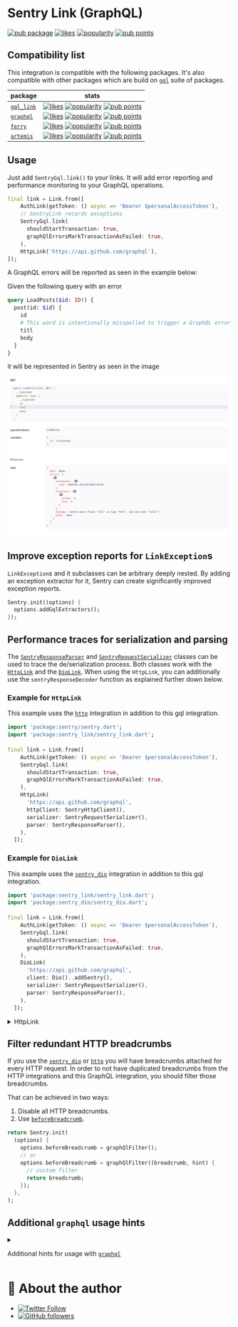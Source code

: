 # Sentry Link (GraphQL)

[![pub package](https://img.shields.io/pub/v/sentry_link.svg)](https://pub.dev/packages/sentry_link) [![likes](https://img.shields.io/pub/likes/sentry_link)](https://pub.dev/packages/sentry_link/score) [![popularity](https://img.shields.io/pub/popularity/sentry_link)](https://pub.dev/packages/sentry_link/score) [![pub points](https://img.shields.io/pub/points/sentry_link)](https://pub.dev/packages/sentry_link/score)

## Compatibility list

This integration is compatible with the following packages. It's also compatible with other packages which are build on [`gql`](https://pub.dev/publishers/gql-dart.dev/packages) suite of packages.

| package | stats |
|---------|-------|
| [`gql_link`](https://pub.dev/packages/gql_link) | <a href="https://pub.dev/packages/graphql/score"><img src="https://img.shields.io/pub/likes/gql_link" alt="likes"></a> <a href="https://pub.dev/packages/gql_link/score"><img src="https://img.shields.io/pub/popularity/gql_link" alt="popularity"></a> <a href="https://pub.dev/packages/gql_link/score"><img src="https://img.shields.io/pub/points/gql_link" alt="pub points"></a> |
| [`graphql`](https://pub.dev/packages/graphql) | <a href="https://pub.dev/packages/graphql/score"><img src="https://img.shields.io/pub/likes/graphql" alt="likes"></a> <a href="https://pub.dev/packages/graphql/score"><img src="https://img.shields.io/pub/popularity/graphql" alt="popularity"></a> <a href="https://pub.dev/packages/graphql/score"><img src="https://img.shields.io/pub/points/graphql" alt="pub points"></a> |
| [`ferry`](https://pub.dev/packages/ferry) | <a href="https://pub.dev/packages/ferry/score"><img src="https://img.shields.io/pub/likes/ferry" alt="likes"></a> <a href="https://pub.dev/packages/ferry/score"><img src="https://img.shields.io/pub/popularity/ferry" alt="popularity"></a> <a href="https://pub.dev/packages/ferry/score"><img src="https://img.shields.io/pub/points/ferry" alt="pub points"></a> |
| [`artemis`](https://pub.dev/packages/artemis) | <a href="https://pub.dev/packages/artemis/score"><img src="https://img.shields.io/pub/likes/artemis" alt="likes"></a> <a href="https://pub.dev/packages/artemis/score"><img src="https://img.shields.io/pub/popularity/artemis" alt="popularity"></a> <a href="https://pub.dev/packages/artemis/score"><img src="https://img.shields.io/pub/points/artemis" alt="pub points"></a> |

## Usage

Just add `SentryGql.link()` to your links.
It will add error reporting and performance monitoring to your GraphQL operations.

```dart
final link = Link.from([
    AuthLink(getToken: () async => 'Bearer $personalAccessToken'),
    // SentryLink records exceptions
    SentryGql.link(
      shouldStartTransaction: true,
      graphQlErrorsMarkTransactionAsFailed: true,
    ),
    HttpLink('https://api.github.com/graphql'),
]);
```

A GraphQL errors will be reported as seen in the example below: 

Given the following query with an error

```graphql
query LoadPosts($id: ID!) {
  post(id: $id) {
    id
    # This word is intentionally misspelled to trigger a GraphQL error
    titl
    body
  }
}
```

it will be represented in Sentry as seen in the image

<img src="https://raw.githubusercontent.com/ueman/sentry-dart-tools/main/sentry_link/screenshot.png" />

## Improve exception reports for `LinkException`s

`LinkException`s and it subclasses can be arbitrary deeply nested. By adding an exception extractor for it, Sentry can create significantly improved exception reports.

```dart
Sentry.init((options) {
  options.addGqlExtractors();
});
```

## Performance traces for serialization and parsing

The [`SentryResponseParser`](https://pub.dev/documentation/sentry_link/latest/sentry_link/SentryResponseParser-class.html) and [`SentryRequestSerializer`](https://pub.dev/documentation/sentry_link/latest/sentry_link/SentryRequestSerializer-class.html) classes can be used to trace the de/serialization process. 
Both classes work with the [`HttpLink`](https://pub.dev/packages/gql_http_link) and the [`DioLink`](https://pub.dev/packages/gql_dio_link). 
When using the `HttpLink`, you can additionally use the `sentryResponseDecoder` function as explained further down below.

### Example for `HttpLink`

This example uses the [`http`](https://docs.sentry.io/platforms/dart/configuration/integrations/http-integration/#performance-monitoring-for-http-requests) integration in addition to this gql integration.

```dart
import 'package:sentry/sentry.dart';
import 'package:sentry_link/sentry_link.dart';

final link = Link.from([
    AuthLink(getToken: () async => 'Bearer $personalAccessToken'),
    SentryGql.link(
      shouldStartTransaction: true,
      graphQlErrorsMarkTransactionAsFailed: true,
    ),
    HttpLink(
      'https://api.github.com/graphql',
      httpClient: SentryHttpClient(),
      serializer: SentryRequestSerializer(),
      parser: SentryResponseParser(),
    ),
  ]);
```

### Example for `DioLink`

This example uses the [`sentry_dio`](https://pub.dev/packages/sentry_dio) integration in addition  to this gql integration.

```dart
import 'package:sentry_link/sentry_link.dart';
import 'package:sentry_dio/sentry_dio.dart';

final link = Link.from([
    AuthLink(getToken: () async => 'Bearer $personalAccessToken'),
    SentryGql.link(
      shouldStartTransaction: true,
      graphQlErrorsMarkTransactionAsFailed: true,
    ),
    DioLink(
      'https://api.github.com/graphql',
      client: Dio()..addSentry(),
      serializer: SentryRequestSerializer(),
      parser: SentryResponseParser(),
    ),
  ]);
```

<details>
  <summary>HttpLink</summary>

## Bonus `HttpLink` tracing

```dart
import 'dart:async';
import 'dart:convert';

import 'package:sentry/sentry.dart';
import 'package:http/http.dart' as http;

import 'package:sentry_link/sentry_link.dart';

final link = Link.from([
  AuthLink(getToken: () async => 'Bearer $personalAccessToken'),
  SentryGql.link(
    shouldStartTransaction: true,
    graphQlErrorsMarkTransactionAsFailed: true,
  ),
  HttpLink(
    'https://api.github.com/graphql',
    httpClient: SentryHttpClient(networkTracing: true),
    serializer: SentryRequestSerializer(),
    parser: SentryResponseParser(),
    httpResponseDecoder: sentryResponseDecoder,
  ),
]);

Map<String, dynamic>? sentryResponseDecoder(
  http.Response response, {
  Hub? hub,
}) {
  final currentHub = hub ?? HubAdapter();
  final span = currentHub.getSpan()?.startChild(
        'serialize.http.client',
        description: 'http response deserialization',
      );
  Map<String, dynamic>? result;
  try {
    result = _defaultHttpResponseDecoder(response);
    span?.status = const SpanStatus.ok();
  } catch (e) {
    span?.status = const SpanStatus.unknownError();
    span?.throwable = e;
    rethrow;
  } finally {
    unawaited(span?.finish());
  }
  return result;
}

Map<String, dynamic>? _defaultHttpResponseDecoder(http.Response httpResponse) {
  return json.decode(utf8.decode(httpResponse.bodyBytes))
      as Map<String, dynamic>?;
}
```

</details>

## Filter redundant HTTP breadcrumbs

If you use the [`sentry_dio`](https://pub.dev/packages/sentry_dio) or [`http`](https://pub.dev/documentation/sentry/latest/sentry_io/SentryHttpClient-class.html) you will have breadcrumbs attached for every HTTP request. In order to not have duplicated breadcrumbs from the HTTP integrations and this GraphQL integration,
you should filter those breadcrumbs.

That can be achieved in two ways:

1. Disable all HTTP breadcrumbs.
2. Use [`beforeBreadcrumb`](https://pub.dev/documentation/sentry/latest/sentry_io/SentryOptions/beforeBreadcrumb.html).
  ```dart
  return Sentry.init(
    (options) {
      options.beforeBreadcrumb = graphQlFilter();
      // or 
      options.beforeBreadcrumb = graphQlFilter((breadcrumb, hint) {
        // custom filter
        return breadcrumb;
      });
    },
  );
  ```

## Additional `graphql` usage hints

<details>
  <summary>

Additional hints for usage with [`graphql`](https://pub.dev/packages/graphql)

  </summary>

```dart
import 'package:sentry/sentry.dart';
import 'package:sentry_link/sentry_link.dart';
import 'package:graphql/graphql.dart';

Sentry.init((options) {
  options.addExceptionCauseExtractor(UnknownExceptionExtractor());
  options.addExceptionCauseExtractor(NetworkExceptionExtractor());
  options.addExceptionCauseExtractor(CacheMissExceptionExtractor());
  options.addExceptionCauseExtractor(OperationExceptionExtractor());
  options.addExceptionCauseExtractor(CacheMisconfigurationExceptionExtractor());
  options.addExceptionCauseExtractor(MismatchedDataStructureExceptionExtractor());
  options.addExceptionCauseExtractor(UnexpectedResponseStructureExceptionExtractor());
});

class UnknownExceptionExtractor
    extends LinkExceptionExtractor<UnknownException> {}

class NetworkExceptionExtractor
    extends LinkExceptionExtractor<NetworkException> {}

class CacheMissExceptionExtractor
    extends LinkExceptionExtractor<CacheMissException> {}

class CacheMisconfigurationExceptionExtractor
    extends LinkExceptionExtractor<CacheMisconfigurationException> {}

class MismatchedDataStructureExceptionExtractor
    extends LinkExceptionExtractor<MismatchedDataStructureException> {}

class UnexpectedResponseStructureExceptionExtractor
    extends LinkExceptionExtractor<UnexpectedResponseStructureException> {}

class OperationExceptionExtractor extends ExceptionCauseExtractor<T> {
  @override
  ExceptionCause? cause(T error) {
    return ExceptionCause(error.linkException, error.originalStackTrace);
  }
}
```

</details>

# 📣 About the author

- [![Twitter Follow](https://img.shields.io/twitter/follow/ue_man?style=social)](https://twitter.com/ue_man)
- [![GitHub followers](https://img.shields.io/github/followers/ueman?style=social)](https://github.com/ueman)
